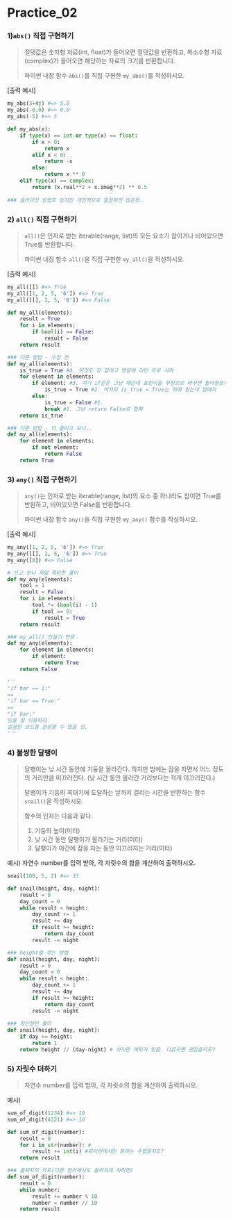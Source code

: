 # Practice_02



### 1)`abs()` 직접 구현하기

> 절댓값은 숫자형 자료(int, float)가 들어오면 절댓값을 반환하고, 복소수형 자료(complex)가 들어오면 해당하는 자료의 크기를 반환합니다.
>
> 파이썬 내장 함수 `abs()`를 직접 구현한 `my_abs()`를 작성하시오.

[출력 예시]

```python
my_abs(3+4j) #=> 5.0
my_abs(-0.0) #=> 0.0
my_abs(-5) #=> 5
```

```python
def my_abs(x):
    if type(x) == int or type(x) == float:
        if x > 0:
            return x
        elif x < 0:
            return -x
        else:
            return x ** 0
    elif type(x) == complex:
        return (x.real**2 + x.imag**2) ** 0.5
    
### 슬라이싱 방법도 있지만 개인적으로 깔끔하진 않은듯..
```



### 2) `all()` 직접 구현하기

> `all()`은 인자로 받는 iterable(range, list)의 모든 요소가 참이거나 비어있으면 True를 반환합니다.
>
> 파이썬 내장 함수 `all()`을 직접 구현한 `my_all()`을 작성하시오.

[출력 예시]

```python
my_all([]) #=> True
my_all([1, 2, 5, '6']) #=> True
my_all([[], 2, 5, '6']) #=> False
```

```python
def my_all(elements):
    result = True
    for i in elements:
        if bool(i) == False:
            result = False
    return result

### 다른 방법 - 수정 전
def my_all(elements):
    is_true = True #4. 이것도 걍 없애고 맨밑에 리턴 트루 시켜
    for element in elements: 
        if element: #3. 여기 if문은 그냥 패슨데 표현식을 부정으로 바꾸면 짧아질듯?
            is_true = True #2. 어차피 is_true = True는 위에 있는데 없애자
        else:
            is_true = False #1.
            break #1. 그냥 return False로 합쳐 
    return is_true

### 다른 방법 - 다 줄이고 보니..
def my_all(elements):
    for element in elements: 
        if not element:
            return False
    return True
```



### 3) `any()` 직접 구현하기

> `any()`는 인자로 받는 iterable(range, list)의 요소 중 하나라도 참이면 True를 반환하고, 비어있으면 False를 반환합니다.
>
> 파이썬 내장 함수 `any()`을 직접 구현한 `my_any()` 함수를 작성하시오.

[출력 예시]

```python
my_any([1, 2, 5, '6']) #=> True
my_any([[], 2, 5, '6']) #=> True
my_any([0]) #=> False
```

```python
# 쓰고 보니 제일 특이한 풀이
def my_any(elements):
    tool = 1
    result = False
    for i in elements:
        tool *= (bool(i) - 1)
        if tool == 0:
            result = True
    return result

### my_all() 만들기 인용
def my_any(elements):
    for element in elements: 
        if element:
            return True
    return False

'''
"if bar == 1:"
== 
"if bar == True:"
==
"if bar:"
임을 잘 이용하자
깔끔한 코드를 완성할 수 있을 것.
'''
```



### 4) 불쌍한 달팽이

> 달팽이는 낮 시간 동안에 기둥을 올라간다. 하지만 밤에는 잠을 자면서 어느 정도의 거리만큼 미끄러진다. (낮 시간 동안 올라간 거리보다는 적게 미끄러진다.)
> 
> 달팽이가 기둥의 꼭대기에 도달하는 날까지 걸리는 시간을 반환하는 함수 `snail()`을 작성하시오.
>
> 함수의 인자는 다음과 같다.
>
> 1. 기둥의 높이(미터)
> 2. 낮 시간 동안 달팽이가 올라가는 거리(미터)
> 3. 달팽이가 야간에 잠을 자는 동안 미끄러지는 거리(미터)

예시) 자연수 number를 입력 받아, 각 자릿수의 합을 계산하여 출력하시오.

```python
snail(100, 5, 2) #=> 33
```

```python
def snail(height, day, night):
    result = 0
    day_count = 0
    while result < height:
        day_count += 1
        result += day
        if result >= height:
            return day_count
        result -= night

### height를 깎는 방법
def snail(height, day, night):
    result = 0
    day_count = 0
    while result < height:
        day_count += 1
        result += day
        if result >= height:
            return day_count
        result -= night
        
### 참신했던 풀이
def snail(height, day, night):
    if day >= height:
        return 1   
    return height // (day-night) # 하지만 예외가 있음. 다듬으면 괜찮을지도?
```



### 5) 자릿수 더하기

> 자연수 number를 입력 받아, 각 자릿수의 합을 계산하여 출력하시오.

예시)

```python
sum_of_digit(1234) #=> 10
sum_of_digit(4321) #=> 10
```

```python
def sum_of_digit(number):
    result = 0
    for i in str(number): #
        result += int(i) #파이썬에서만 통하는 수법일지도?
    return result

### 출제자의 의도(다른 언어에서도 돌아가게 하려면)
def sum_of_digit(number):
    result = 0
    while number:
        result += number % 10
        number = number // 10
    return result
```

